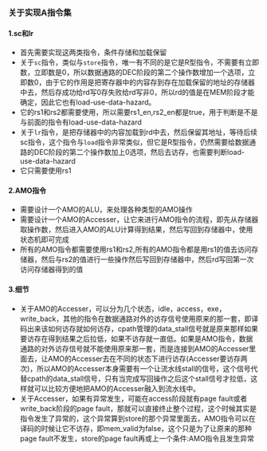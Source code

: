 ### 关于实现A指令集

#### 1.sc和lr

+ 首先需要实现这两类指令，条件存储和加载保留
+ 关于`sc`指令，类似与`store`指令，唯一有不同的是它是R型指令，不需要有立即数，立即数是0，所以数据通路的DEC阶段的第二个操作数增加一个选项，立即数0，由于它的作用是把寄存器中的内容存到存在加载保留的地址的存储器中去，然后存成功给rd写0存失败给rd写非0，所以rd的值是在MEM阶段才能确定，因此它也有load-use-data-hazard。
+ 它的rs1和rs2都需要使用，所以需要rs1_en,rs2_en都是true，用于判断是不是与前面的指令有load-use-data-hazard
+ 关于`lr`指令，是把存储器中的内容加载到rd中去，然后保留其地址，等待后续sc指令，这个指令与`load`指令非常类似，但它是R型指令，仍然需要给数据通路的DEC阶段的第二个操作数加上0选项，然后去访存，也需要判断load-use-data-hazard
+ 它只需要使用rs1

#### 2.AMO指令

+ 需要设计一个AMO的ALU，来处理各种类型的AMO操作
+ 需要设计一个AMO的Accesser，让它来进行AMO指令的流程，即先从存储器取操作数，然后进入AMO的ALU计算得到结果，然后写回到存储器中，使用状态机即可完成
+ 所有的AMO指令都需要使用rs1和rs2,所有的AMO指令都是用rs1的值去访问存储器，然后与rs2的值进行一些操作然后写回到存储器中，然后rd写回第一次访问存储器得到的值

#### 3.细节

+ 关于AMO的Accesser，可以分为几个状态，idle，access，exe，write_back，其他的指令在数据通路对外的访存信号使用原来的那一套，即译码出来该如何访存就如何访存，cpath管理的data_stall信号就是原来那样如果要访存在得到结果之后拉低，如果不访存就一直低。如果是AMO指令，数据通路的对外访存信号就不能使用原来那一套，而是连接到AMO的Accesser里面去，让AMO的Accesser去在不同的状态下进行访存(Accesser要访存两次)，所以AMO的Accesser本身需要有一个让流水线stall的信号，这个信号代替cpath的data_stall信号，只有当完成写回操作之后这个stall信号才拉低，这样就可以比较方便地把AMO的Accesser融入到流水线中。
+ 关于Accesser，如果有异常发生，可能在access阶段就有page fault或者write_back阶段的page fault，那就可以直接终止整个过程，这个时候其实是指令发生了异常的，这个异常算到store的那个异常里面去，AMO指令可以在译码的时候让它不访存，即mem_valid为false，这个只是为了让原来的那种page fault不发生，store的page fault再或上一个条件:AMO指令且发生异常